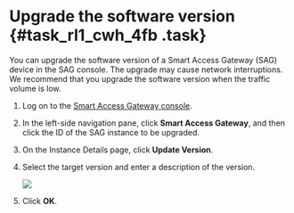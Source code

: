 # Upgrade the software version {#task_rl1_cwh_4fb .task}

You can upgrade the software version of a Smart Access Gateway \(SAG\) device in the SAG console. The upgrade may cause network interruptions. We recommend that you upgrade the software version when the traffic volume is low.

1.  Log on to the [Smart Access Gateway console](https://smartag.console.aliyun.com/sag/).
2.  In the left-side navigation pane, click **Smart Access Gateway**, and then click the ID of the SAG instance to be upgraded.
3.  On the Instance Details page, click **Update Version**.
4.  Select the target version and enter a description of the version. 

    ![](http://static-aliyun-doc.oss-cn-hangzhou.aliyuncs.com/assets/img/24396/156273954114247_en-US.png)

5.  Click **OK**.

